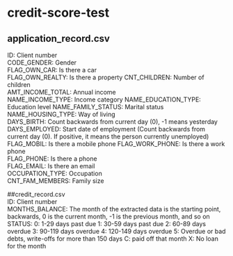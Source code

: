 # credit-score-test


## application_record.csv		
ID:	Client number	
CODE_GENDER:	Gender	
FLAG_OWN_CAR:	Is there a car	
FLAG_OWN_REALTY:	Is there a property	
CNT_CHILDREN:	Number of children	
AMT_INCOME_TOTAL:	Annual income	
NAME_INCOME_TYPE:	Income category	
NAME_EDUCATION_TYPE:	Education level	
NAME_FAMILY_STATUS: Marital status	
NAME_HOUSING_TYPE:	Way of living	
DAYS_BIRTH:	Count backwards from current day (0), -1 means yesterday
DAYS_EMPLOYED:	Start date of employment (Count backwards from current day (0). If positive, it means the person currently unemployed)
FLAG_MOBIL:	Is there a mobile phone	
FLAG_WORK_PHONE:	Is there a work phone	
FLAG_PHONE:	Is there a phone	
FLAG_EMAIL:	Is there an email	
OCCUPATION_TYPE:	Occupation	
CNT_FAM_MEMBERS:	Family size	

##credit_record.csv		
ID:	Client number	
MONTHS_BALANCE:	The month of the extracted data is the starting point, backwards, 0 is the current month, -1 is the previous month, and so on
STATUS:	0: 1-29 days past due
        1: 30-59 days past due
        2: 60-89 days overdue 
        3: 90-119 days overdue 
        4: 120-149 days overdue 
        5: Overdue or bad debts, 
        write-offs for more than 150 days 
        C: paid off that month 
        X: No loan for the month
